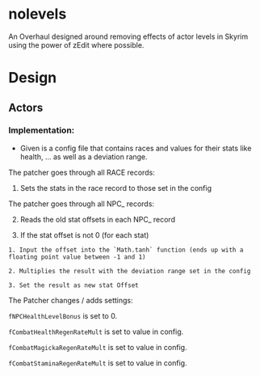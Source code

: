 # nolevels
An Overhaul designed around removing effects of actor levels in Skyrim using the power of zEdit where possible.

# Design

## Actors

### Implementation:

- Given is a config file that contains races and values for their stats like health, ... as well as a deviation range.

The patcher goes through all RACE records:

  1. Sets the stats in the race record to those set in the config
 
The patcher goes through all NPC_ records:
  
  2. Reads the old stat offsets in each NPC_ record
  
  3. If the stat offset is not 0 (for each stat)
      
    1. Input the offset into the `Math.tanh` function (ends up with a floating point value between -1 and 1)
  
    2. Multiplies the result with the deviation range set in the config
  
    3. Set the result as new stat Offset

The Patcher changes / adds settings:

`fNPCHealthLevelBonus` is set to 0.

`fCombatHealthRegenRateMult` is set to value in config.

`fCombatMagickaRegenRateMult` is set to value in config.

`fCombatStaminaRegenRateMult` is set to value in config.
